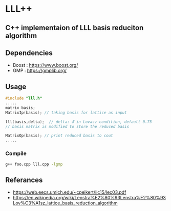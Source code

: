 # LLL++
## C++ implementaion of LLL basis reduciton algorithm

## Dependencies
* Boost : https://www.boost.org/
* GMP : https://gmplib.org/

## Usage

``` c++
#include "lll.h"
.....
matrix basis;
MatrixIp(basis); // taking basis for lattice as input

lll(basis,delta);  // delta: 𝛿 in Lovasz condition, default 0.75
// basis matrix is modified to store the reduced basis

MatrixOp(basis); // print reduced basis to cout
.....
```
### Compile
```bash
g++ foo.cpp lll.cpp -lgmp
```

## Referances
* https://web.eecs.umich.edu/~cpeikert/lic15/lec03.pdf
* https://en.wikipedia.org/wiki/Lenstra%E2%80%93Lenstra%E2%80%93Lov%C3%A1sz_lattice_basis_reduction_algorithm

